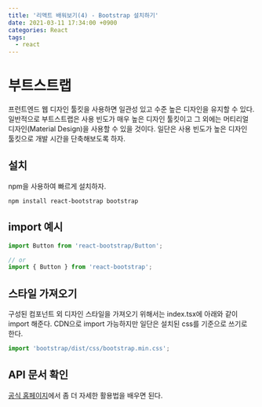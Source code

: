 ```yaml
---
title: '리액트 배워보기(4) - Bootstrap 설치하기'
date: 2021-03-11 17:34:00 +0900
categories: React
tags:
  - react
---
```


# 부트스트랩
프런트엔드 웹 디자인 툴킷을 사용하면 일관성 있고 수준 높은 디자인을 유지할 수 있다.
일반적으로 부트스트랩은 사용 빈도가 매우 높은 디자인 툴킷이고 그 외에는 머티리얼 디자인(Material Design)을 사용할 수 있을 것이다.
일단은 사용 빈도가 높은 디자인 툴킷으로 개발 시간을 단축해보도록 하자.

## 설치
npm을 사용하여 빠르게 설치하자.

```
npm install react-bootstrap bootstrap
```

## import 예시
```ts
import Button from 'react-bootstrap/Button';

// or
import { Button } from 'react-bootstrap';
```

## 스타일 가져오기
구성된 컴포넌트 외 디자인 스타일을 가져오기 위해서는 index.tsx에 아래와 같이 import 해준다.
CDN으로 import 가능하지만 일단은 설치된 css를 기준으로 쓰기로 한다.

```ts
import 'bootstrap/dist/css/bootstrap.min.css';
```

## API 문서 확인
[공식 홈페이지](https://react-bootstrap.github.io/components/alerts)에서 좀 더 자세한 활용법을 배우면 된다.
 